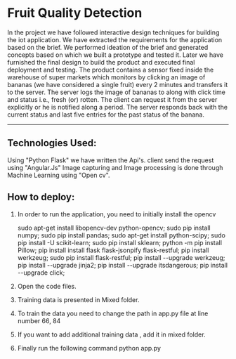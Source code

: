 # Fruit Quality Detection
In the project we have followed interactive design techniques for building the iot application. We have extracted the requirements for the application based on the brief. We performed ideation of the brief and generated concepts based on which we built a prototype and tested it. Later we have furnished the final design to build the product and executed final deployment and testing.  The product contains a sensor fixed inside the warehouse of super markets which monitors by clicking an image of bananas (we have considered a single fruit) every 2 minutes and transfers it to the server. The server logs the image of bananas to along with click time and status i.e., fresh (or) rotten. The client can request it from the server explicitly or he is notified along a period. The server responds back with the current status and last five entries for the past status of the banana.

--------
Technologies Used:
-
Using  "Python Flask" we have written the Api's.
client send the request using "Angular.Js"
Image capturing and Image processing is done through Machine Learning using "Open cv".

How to deploy:
-
1) In order to run the application, you need to initially install the opencv  

   sudo apt-get install libopencv-dev python-opencv;
   sudo pip  install numpy;
   sudo pip  install pandas;
   sudo apt-get install python-scipy;
   sudo pip   install -U scikit-learn;
   sudo pip   install sklearn;
   python -m pip   install Pillow;
   pip install   install flask flask-jsonpify flask-restful;
   pip  install werkzeug;
   sudo pip install   flask-restful;
   pip install  --upgrade werkzeug;
   pip install  --upgrade jinja2;
   pip install  --upgrade itsdangerous;
   pip install  --upgrade click;

2) Open the code files.
 
3) Training data is presented in Mixed folder.

4) To train the data you need to change the path in app.py file at line number 66, 84

5) If you want to add additional training data , add it in mixed folder.

6) Finally run the following command
    python app.py
